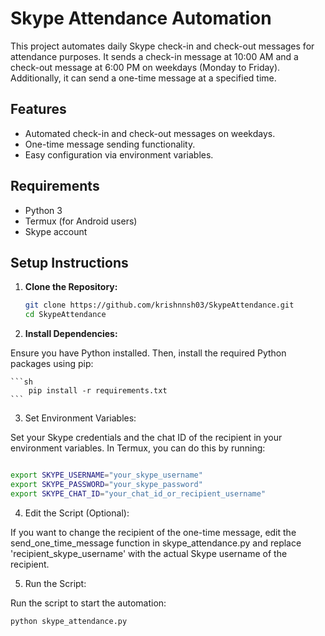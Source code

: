 # Skype Attendance Automation

This project automates daily Skype check-in and check-out messages for attendance purposes. It sends a check-in message at 10:00 AM and a check-out message at 6:00 PM on weekdays (Monday to Friday). Additionally, it can send a one-time message at a specified time.

## Features

- Automated check-in and check-out messages on weekdays.
- One-time message sending functionality.
- Easy configuration via environment variables.

## Requirements

- Python 3
- Termux (for Android users)
- Skype account

## Setup Instructions

1. **Clone the Repository:**

   ```sh
   git clone https://github.com/krishnnsh03/SkypeAttendance.git
   cd SkypeAttendance
   ```

2. **Install Dependencies:**

Ensure you have Python installed. Then, install the required Python packages using pip:

    ```sh
        pip install -r requirements.txt
    ```

3. Set Environment Variables:

Set your Skype credentials and the chat ID of the recipient in your environment variables. In Termux, you can do this by running:

```sh

export SKYPE_USERNAME="your_skype_username"
export SKYPE_PASSWORD="your_skype_password"
export SKYPE_CHAT_ID="your_chat_id_or_recipient_username"
```
4. Edit the Script (Optional):

If you want to change the recipient of the one-time message, edit the send_one_time_message function in skype_attendance.py and replace 'recipient_skype_username' with the actual Skype username of the recipient.

5. Run the Script:

Run the script to start the automation:

```sh
python skype_attendance.py
```
